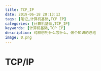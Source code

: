 ```yaml
---
title: TCP_IP
date: 2019-06-18 20:13:13
tags: [笔记,计算机基础,TCP_IP]
categories: [计算机基础,TCP_IP]
keywords: [计算机基础,TCP_IP]
description: 纯粹想到什么写什么，做个知识的总结
image: 0.png
---
```




# TCP/IP

